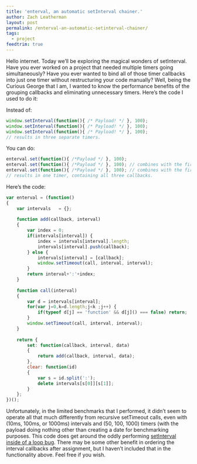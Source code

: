 ```yaml
---
title: 'enterval, an automatic setInterval chainer.'
author: Zach Leatherman
layout: post
permalink: /enterval-an-automatic-setinterval-chainer/
tags:
  - project
feedtrim: true
---
```


Hello internet. Today we’ll be exploring the magical wonders of setInterval. Have you ever worked on a project that needed multiple timers going simultaneously? Have you ever wanted to bind all of those timer callbacks into just one timer without restructuring your code manually? Well, being the Curious George that I am, I wanted to know the performance benefits of the grouping callbacks and eliminating unnecessary timers. Here’s the code I used to do it:

Instead of:

``` js
window.setInterval(function(){ /* Payload! */ }, 100);
window.setInterval(function(){ /* Payload! */ }, 100);
window.setInterval(function(){ /* Payload! */ }, 100); 
// results in three separate timers.
```

You can do:

``` js
enterval.set(function(){ /*Payload */ }, 100);
enterval.set(function(){ /*Payload */ }, 100); // combines with the first 100ms interval.
enterval.set(function(){ /*Payload */ }, 100); // combines with the first two 100ms intervals.
// results in one timer, containing all three callbacks.
```

Here’s the code:

``` js
var enterval = (function()
{
    var intervals   = {};
 
    function add(callback, interval)
    {
        var index = 0;
        if(intervals[interval]) {
            index = intervals[interval].length;
            intervals[interval].push(callback);
        } else {
            intervals[interval] = [callback];
            window.setTimeout(call, interval, interval);
        }
        return interval+':'+index;
    }
 
    function call(interval)
    {
        var d = intervals[interval];
        for(var j=0,k=d.length;j<k ;j++) {
            if(typeof d[j] == 'function' && d[j]() === false) return;
        }
        window.setTimeout(call, interval, interval);
    }
 
    return {
        set: function(callback, interval, data)
        {
            return add(callback, interval, data);
        },
        clear: function(id)
        {
            var s = id.split(':');
            delete intervals[s[0]][s[1]];
        }
    };
})();
```

Unfortunately, in the limited benchmarks that I performed, it didn’t seem to operate all that much differently from recursive setTimeout calls, even with (10ms, 100ms, or 1000ms) intervals and (50, 100, 1000) timers (with the payload doing nothing other than creating a date for benchmarking purposes. This code does get around the oddly performing [setInterval inside of a loop bug](http://www.zachleat.com/web/2007/12/23/problems-with-looping-through-windowsetinterval/). There may be some other benefit in ordering the interval callbacks after assignment, but I haven’t included that in the functionality above. Feel free if you wish.
